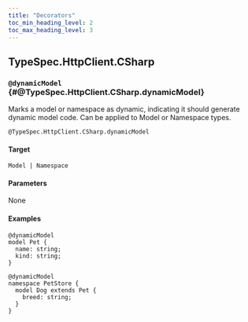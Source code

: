 ```yaml
---
title: "Decorators"
toc_min_heading_level: 2
toc_max_heading_level: 3
---
```


## TypeSpec.HttpClient.CSharp

### `@dynamicModel` {#@TypeSpec.HttpClient.CSharp.dynamicModel}

Marks a model or namespace as dynamic, indicating it should generate dynamic model code.
Can be applied to Model or Namespace types.

```typespec
@TypeSpec.HttpClient.CSharp.dynamicModel
```

#### Target

`Model | Namespace`

#### Parameters

None

#### Examples

```tsp
@dynamicModel
model Pet {
  name: string;
  kind: string;
}

@dynamicModel
namespace PetStore {
  model Dog extends Pet {
    breed: string;
  }
}
```
